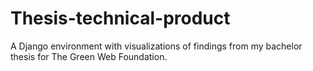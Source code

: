 # Thesis-technical-product
A Django environment with visualizations of findings from my bachelor thesis for The Green Web Foundation.
